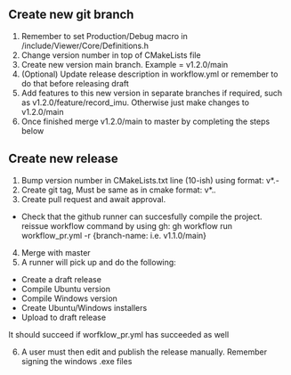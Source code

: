 ## Create new git branch

1. Remember to set Production/Debug macro in /include/Viewer/Core/Definitions.h
2. Change version number in top of CMakeLists file 
3. Create new version main branch. Example = v1.2.0/main
4. (Optional) Update release description in workflow.yml or remember to do that before releasing draft
5. Add features to this new version in separate branches if required, such as v1.2.0/feature/record_imu. 
Otherwise just make changes to v1.2.0/main
6. Once finished merge v1.2.0/main to master by completing the steps below

## Create new release
1. Bump version number in CMakeLists.txt line (10-ish) using format: v*.*-*
2. Create git tag, Must be same as in cmake format: v*.*.*
3. Create pull request and await approval.
 - Check that the github runner can succesfully compile the project.
    reissue workflow command by using gh: gh workflow run workflow_pr.yml -r {branch-name: i.e. v1.1.0/main}
4. Merge with master
5. A runner will pick up and do the following:
 - Create a draft release
 - Compile Ubuntu version
 - Compile Windows version
 - Create Ubuntu/Windows installers
 - Upload to draft release

 It should succeed if worfklow_pr.yml has succeeded as well

6. A user must then edit and publish the release manually. Remember signing the windows .exe files